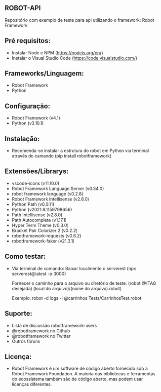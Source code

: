 ## ROBOT-API

Repositório com exemplo de teste para api utilizando o framework: Robot Framework


## Pré requisitos:
- Instalar Node e NPM (https://nodejs.org/en/)
- Instalar o Visual Studio Code (https://code.visualstudio.com/)

## Frameworks/Linguagem:
- Robot Framework
- Python

## Configuração:
- Robot Framework (v4.1)
- Python (v3.10.1)

## Instalação:
- Recomenda-se instalar a estrutura do robot em Python via terminal através do camando
(pip install robotframework)

## Extensões/Librarys:
- vscode-icons (v11.10.0)
- Robot Framework Language Server (v0.34.0)
- robot framework language (v0.2.8)
- Robot Framework Intellisense (v2.8.0)
- Python Path (v0.0.11)
- Python (v2021.8.1159798656)
- Path Intellisense (v2.8.0)
- Path Autocomplete (v1.17.1)
- Hyper Term Theme (v0.3.0)
- Bracket Pair Colorizer 2 (v0.2.2)
- robotframework-requests (v0.6.2)
- robotframework-faker (v21.3.1)

## Como testar:
- Via terminal de comando:
  Baixar localmente o serverest (npx serverest@latest -p 3000)

  Fornecer o caminho para o arquivo ou diretório de teste. (robot @(TAG desejada) (local do arquivo)/(nome do arquivo).robot)

    Exemplo: robot -d logs -i @carrinhos Tests/CarrinhosTest.robot 

## Suporte:
- Lista de discussão robotframework-users
- @robotframework no Github
- @robotframework no Twitter
- Outros fóruns

## Licença:
- Robot Framework é um software de código aberto fornecido sob a Robot Framework Foundation. A maioria das bibliotecas e ferramentas do ecossistema também são de código aberto, mas podem usar licenças diferentes.